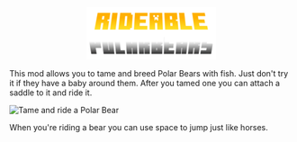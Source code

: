 <div style="text-align: center;"><img src="assets/Logo-Text.png" width="230" height="92" alt="RideableRavagers" title ="RideableRavagers"></div>

This mod allows you to tame and breed Polar Bears with fish. Just don't try it if they have a baby around them. 
After you tamed one you can attach a saddle to it and ride it.

![Tame and ride a Polar Bear](https://imgur.com/EXl3yEU.gif 'Tame and ride a Polar Bear')

When you're riding a bear you can use space to jump just like horses.